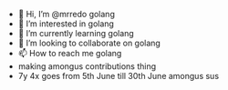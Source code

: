 - 👋 Hi, I’m @mrredo golang
- 👀 I’m interested in golang
- 🌱 I’m currently learning golang
- 💞️ I’m looking to collaborate on golang
- 📫 How to reach me golang
- making amongus contributions thing
- 7y 4x goes from 5th June till 30th June amongus sus
<!---
no
--->
